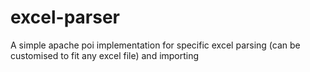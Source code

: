 # excel-parser
A simple apache poi implementation for specific excel parsing (can be customised to fit any excel file) and importing
